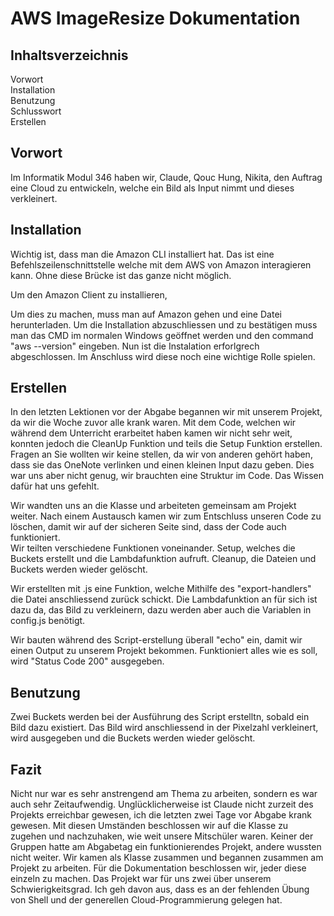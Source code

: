 # AWS ImageResize Dokumentation

## Inhaltsverzeichnis

Vorwort<br>
Installation<br>
Benutzung<br>
Schlusswort<br>
Erstellen

## Vorwort

Im Informatik Modul 346 haben wir, Claude, Qouc Hung, Nikita, den Auftrag eine Cloud zu entwickeln, welche ein Bild als Input nimmt und dieses verkleinert. 

## Installation

Wichtig ist, dass man die Amazon CLI installiert hat. Das ist eine Befehlszeilenschnittstelle welche mit dem AWS von Amazon interagieren kann. Ohne diese Brücke ist das ganze nicht möglich.

Um den Amazon Client zu installieren, 

Um dies zu machen, muss man auf Amazon gehen und eine Datei herunterladen. Um die Installation abzuschliessen und zu bestätigen muss man das CMD im normalen Windows geöffnet werden und den command "aws --version" eingeben. Nun ist die Instalation erforlgrech abgeschlossen. Im Anschluss wird diese noch eine wichtige Rolle spielen.

## Erstellen 

In den letzten Lektionen vor der Abgabe begannen wir mit unserem Projekt, da wir die Woche zuvor alle krank waren. Mit dem Code, welchen wir während dem Unterricht erarbeitet haben kamen wir nicht sehr weit, konnten jedoch die CleanUp Funktion und teils die Setup Funktion erstellen. 
Fragen an Sie wollten wir keine stellen, da wir von anderen gehört haben, dass sie das OneNote verlinken und einen kleinen Input dazu geben. Dies war uns aber nicht genug, wir brauchten eine Struktur im Code. Das Wissen dafür hat uns gefehlt. 

Wir wandten uns an die Klasse und arbeiteten gemeinsam am Projekt weiter. Nach einem Austausch kamen wir zum Entschluss unseren Code zu löschen, damit wir auf der sicheren Seite sind, dass der Code auch funktioniert.  
Wir teilten verschiedene Funktionen voneinander. 
Setup, welches die Buckets erstellt und die Lambdafunktion aufruft. 
Cleanup, die Dateien und Buckets werden wieder gelöscht. 

Wir erstellten mit .js eine Funktion, welche Mithilfe des "export-handlers" die Datei anschliessend zurück schickt. Die Lambdafunktion an für sich ist dazu da, das Bild zu verkleinern, dazu werden aber auch die Variablen in config.js benötigt. 

Wir bauten während des Script-erstellung überall "echo" ein, damit wir einen Output zu unserem Projekt bekommen. Funktioniert alles wie es soll, wird "Status Code 200" ausgegeben. 

## Benutzung
Zwei Buckets werden bei der Ausführung des Script erstelltn, sobald ein Bild dazu existiert.
Das Bild wird anschliessend in der Pixelzahl verkleinert, wird ausgegeben und die Buckets werden wieder gelöscht.

## Fazit
Nicht nur war es sehr anstrengend am Thema zu arbeiten, sondern es war auch sehr Zeitaufwendig. 
Unglücklicherweise ist Claude nicht zurzeit des Projekts erreichbar gewesen, ich die letzten zwei Tage vor Abgabe krank gewesen. Mit diesen Umständen beschlossen wir auf die Klasse zu zugehen und nachzuhaken, wie weit unsere Mitschüler waren. Keiner der Gruppen hatte am Abgabetag ein funktionierendes Projekt, andere wussten nicht weiter. 
Wir kamen als Klasse zusammen und begannen zusammen am Projekt zu arbeiten. Für die Dokumentation beschlossen wir, jeder diese einzeln zu machen. 
Das Projekt war für uns zwei über unserem Schwierigkeitsgrad. Ich geh davon aus, dass es an der fehlenden Übung von Shell und der generellen Cloud-Programmierung gelegen hat. 
